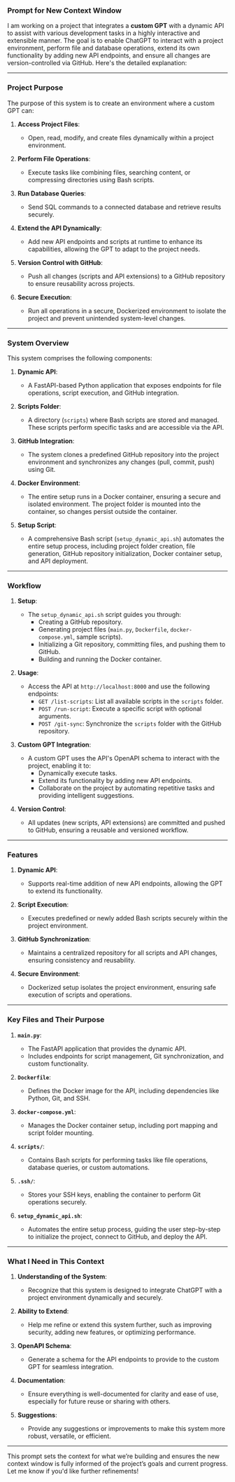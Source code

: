 ### **Prompt for New Context Window**

I am working on a project that integrates a **custom GPT** with a dynamic API to assist with various development tasks in a highly interactive and extensible manner. The goal is to enable ChatGPT to interact with a project environment, perform file and database operations, extend its own functionality by adding new API endpoints, and ensure all changes are version-controlled via GitHub. Here's the detailed explanation:

---

### **Project Purpose**

The purpose of this system is to create an environment where a custom GPT can:

1. **Access Project Files**:
   - Open, read, modify, and create files dynamically within a project environment.

2. **Perform File Operations**:
   - Execute tasks like combining files, searching content, or compressing directories using Bash scripts.

3. **Run Database Queries**:
   - Send SQL commands to a connected database and retrieve results securely.

4. **Extend the API Dynamically**:
   - Add new API endpoints and scripts at runtime to enhance its capabilities, allowing the GPT to adapt to the project needs.

5. **Version Control with GitHub**:
   - Push all changes (scripts and API extensions) to a GitHub repository to ensure reusability across projects.

6. **Secure Execution**:
   - Run all operations in a secure, Dockerized environment to isolate the project and prevent unintended system-level changes.

---

### **System Overview**

This system comprises the following components:

1. **Dynamic API**:
   - A FastAPI-based Python application that exposes endpoints for file operations, script execution, and GitHub integration.

2. **Scripts Folder**:
   - A directory (`scripts`) where Bash scripts are stored and managed. These scripts perform specific tasks and are accessible via the API.

3. **GitHub Integration**:
   - The system clones a predefined GitHub repository into the project environment and synchronizes any changes (pull, commit, push) using Git.

4. **Docker Environment**:
   - The entire setup runs in a Docker container, ensuring a secure and isolated environment. The project folder is mounted into the container, so changes persist outside the container.

5. **Setup Script**:
   - A comprehensive Bash script (`setup_dynamic_api.sh`) automates the entire setup process, including project folder creation, file generation, GitHub repository initialization, Docker container setup, and API deployment.

---

### **Workflow**

1. **Setup**:
   - The `setup_dynamic_api.sh` script guides you through:
     - Creating a GitHub repository.
     - Generating project files (`main.py`, `Dockerfile`, `docker-compose.yml`, sample scripts).
     - Initializing a Git repository, committing files, and pushing them to GitHub.
     - Building and running the Docker container.

2. **Usage**:
   - Access the API at `http://localhost:8000` and use the following endpoints:
     - `GET /list-scripts`: List all available scripts in the `scripts` folder.
     - `POST /run-script`: Execute a specific script with optional arguments.
     - `POST /git-sync`: Synchronize the `scripts` folder with the GitHub repository.

3. **Custom GPT Integration**:
   - A custom GPT uses the API's OpenAPI schema to interact with the project, enabling it to:
     - Dynamically execute tasks.
     - Extend its functionality by adding new API endpoints.
     - Collaborate on the project by automating repetitive tasks and providing intelligent suggestions.

4. **Version Control**:
   - All updates (new scripts, API extensions) are committed and pushed to GitHub, ensuring a reusable and versioned workflow.

---

### **Features**

1. **Dynamic API**:
   - Supports real-time addition of new API endpoints, allowing the GPT to extend its functionality.

2. **Script Execution**:
   - Executes predefined or newly added Bash scripts securely within the project environment.

3. **GitHub Synchronization**:
   - Maintains a centralized repository for all scripts and API changes, ensuring consistency and reusability.

4. **Secure Environment**:
   - Dockerized setup isolates the project environment, ensuring safe execution of scripts and operations.

---

### **Key Files and Their Purpose**

1. **`main.py`**:
   - The FastAPI application that provides the dynamic API.
   - Includes endpoints for script management, Git synchronization, and custom functionality.

2. **`Dockerfile`**:
   - Defines the Docker image for the API, including dependencies like Python, Git, and SSH.

3. **`docker-compose.yml`**:
   - Manages the Docker container setup, including port mapping and script folder mounting.

4. **`scripts/`**:
   - Contains Bash scripts for performing tasks like file operations, database queries, or custom automations.

5. **`.ssh/`**:
   - Stores your SSH keys, enabling the container to perform Git operations securely.

6. **`setup_dynamic_api.sh`**:
   - Automates the entire setup process, guiding the user step-by-step to initialize the project, connect to GitHub, and deploy the API.

---

### **What I Need in This Context**

1. **Understanding of the System**:
   - Recognize that this system is designed to integrate ChatGPT with a project environment dynamically and securely.

2. **Ability to Extend**:
   - Help me refine or extend this system further, such as improving security, adding new features, or optimizing performance.

3. **OpenAPI Schema**:
   - Generate a schema for the API endpoints to provide to the custom GPT for seamless integration.

4. **Documentation**:
   - Ensure everything is well-documented for clarity and ease of use, especially for future reuse or sharing with others.

5. **Suggestions**:
   - Provide any suggestions or improvements to make this system more robust, versatile, or efficient.

---

This prompt sets the context for what we’re building and ensures the new context window is fully informed of the project’s goals and current progress. Let me know if you'd like further refinements!